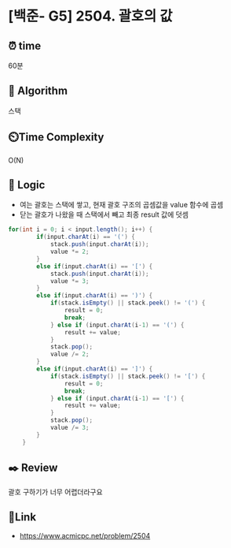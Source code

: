 
# [백준- G5] 2504. 괄호의 값

## ⏰  **time**
60분

## :pushpin: **Algorithm**
스택

## ⏲️**Time Complexity**
O(N)

## :round_pushpin: **Logic**
- 여는 괄호는 스택에 쌓고, 현재 괄호 구조의 곱셈값을 value 함수에 곱셈
- 닫는 괄호가 나왔을 때 스택에서 빼고 최종 result 값에 덧셈

```java
for(int i = 0; i < input.length(); i++) {
		if(input.charAt(i) == '(') {
			stack.push(input.charAt(i));
			value *= 2;
		}
		else if(input.charAt(i) == '[') {
			stack.push(input.charAt(i));
			value *= 3;
		}
		else if(input.charAt(i) == ')') {
			if(stack.isEmpty() || stack.peek() != '(') {
				result = 0;
				break;
			} else if (input.charAt(i-1) == '(') {
				result += value;
			}
			stack.pop();
			value /= 2;
		}
		else if(input.charAt(i) == ']') {
			if(stack.isEmpty() || stack.peek() != '[') {
				result = 0;
				break;
			} else if (input.charAt(i-1) == '[') {
				result += value;
			}
			stack.pop();
			value /= 3;
		}
	}
```

## :black_nib: **Review**
괄호 구하기가 너무 어렵더라구요

## 📡**Link**
- https://www.acmicpc.net/problem/2504

